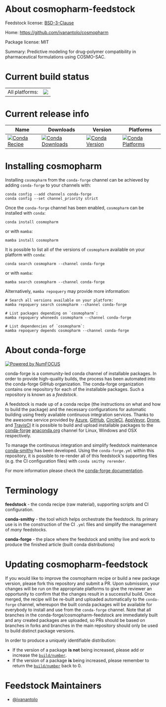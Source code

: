 About cosmopharm-feedstock
==========================

Feedstock license: [BSD-3-Clause](https://github.com/conda-forge/cosmopharm-feedstock/blob/main/LICENSE.txt)

Home: https://github.com/ivanantolo/cosmopharm

Package license: MIT

Summary: Predictive modeling for drug-polymer compatibility in pharmaceutical formulations using COSMO-SAC.

Current build status
====================


<table><tr><td>All platforms:</td>
    <td>
      <a href="https://dev.azure.com/conda-forge/feedstock-builds/_build/latest?definitionId=21886&branchName=main">
        <img src="https://dev.azure.com/conda-forge/feedstock-builds/_apis/build/status/cosmopharm-feedstock?branchName=main">
      </a>
    </td>
  </tr>
</table>

Current release info
====================

| Name | Downloads | Version | Platforms |
| --- | --- | --- | --- |
| [![Conda Recipe](https://img.shields.io/badge/recipe-cosmopharm-green.svg)](https://anaconda.org/conda-forge/cosmopharm) | [![Conda Downloads](https://img.shields.io/conda/dn/conda-forge/cosmopharm.svg)](https://anaconda.org/conda-forge/cosmopharm) | [![Conda Version](https://img.shields.io/conda/vn/conda-forge/cosmopharm.svg)](https://anaconda.org/conda-forge/cosmopharm) | [![Conda Platforms](https://img.shields.io/conda/pn/conda-forge/cosmopharm.svg)](https://anaconda.org/conda-forge/cosmopharm) |

Installing cosmopharm
=====================

Installing `cosmopharm` from the `conda-forge` channel can be achieved by adding `conda-forge` to your channels with:

```
conda config --add channels conda-forge
conda config --set channel_priority strict
```

Once the `conda-forge` channel has been enabled, `cosmopharm` can be installed with `conda`:

```
conda install cosmopharm
```

or with `mamba`:

```
mamba install cosmopharm
```

It is possible to list all of the versions of `cosmopharm` available on your platform with `conda`:

```
conda search cosmopharm --channel conda-forge
```

or with `mamba`:

```
mamba search cosmopharm --channel conda-forge
```

Alternatively, `mamba repoquery` may provide more information:

```
# Search all versions available on your platform:
mamba repoquery search cosmopharm --channel conda-forge

# List packages depending on `cosmopharm`:
mamba repoquery whoneeds cosmopharm --channel conda-forge

# List dependencies of `cosmopharm`:
mamba repoquery depends cosmopharm --channel conda-forge
```


About conda-forge
=================

[![Powered by
NumFOCUS](https://img.shields.io/badge/powered%20by-NumFOCUS-orange.svg?style=flat&colorA=E1523D&colorB=007D8A)](https://numfocus.org)

conda-forge is a community-led conda channel of installable packages.
In order to provide high-quality builds, the process has been automated into the
conda-forge GitHub organization. The conda-forge organization contains one repository
for each of the installable packages. Such a repository is known as a *feedstock*.

A feedstock is made up of a conda recipe (the instructions on what and how to build
the package) and the necessary configurations for automatic building using freely
available continuous integration services. Thanks to the awesome service provided by
[Azure](https://azure.microsoft.com/en-us/services/devops/), [GitHub](https://github.com/),
[CircleCI](https://circleci.com/), [AppVeyor](https://www.appveyor.com/),
[Drone](https://cloud.drone.io/welcome), and [TravisCI](https://travis-ci.com/)
it is possible to build and upload installable packages to the
[conda-forge](https://anaconda.org/conda-forge) [anaconda.org](https://anaconda.org/)
channel for Linux, Windows and OSX respectively.

To manage the continuous integration and simplify feedstock maintenance
[conda-smithy](https://github.com/conda-forge/conda-smithy) has been developed.
Using the ``conda-forge.yml`` within this repository, it is possible to re-render all of
this feedstock's supporting files (e.g. the CI configuration files) with ``conda smithy rerender``.

For more information please check the [conda-forge documentation](https://conda-forge.org/docs/).

Terminology
===========

**feedstock** - the conda recipe (raw material), supporting scripts and CI configuration.

**conda-smithy** - the tool which helps orchestrate the feedstock.
                   Its primary use is in the construction of the CI ``.yml`` files
                   and simplify the management of *many* feedstocks.

**conda-forge** - the place where the feedstock and smithy live and work to
                  produce the finished article (built conda distributions)


Updating cosmopharm-feedstock
=============================

If you would like to improve the cosmopharm recipe or build a new
package version, please fork this repository and submit a PR. Upon submission,
your changes will be run on the appropriate platforms to give the reviewer an
opportunity to confirm that the changes result in a successful build. Once
merged, the recipe will be re-built and uploaded automatically to the
`conda-forge` channel, whereupon the built conda packages will be available for
everybody to install and use from the `conda-forge` channel.
Note that all branches in the conda-forge/cosmopharm-feedstock are
immediately built and any created packages are uploaded, so PRs should be based
on branches in forks and branches in the main repository should only be used to
build distinct package versions.

In order to produce a uniquely identifiable distribution:
 * If the version of a package **is not** being increased, please add or increase
   the [``build/number``](https://docs.conda.io/projects/conda-build/en/latest/resources/define-metadata.html#build-number-and-string).
 * If the version of a package **is** being increased, please remember to return
   the [``build/number``](https://docs.conda.io/projects/conda-build/en/latest/resources/define-metadata.html#build-number-and-string)
   back to 0.

Feedstock Maintainers
=====================

* [@ivanantolo](https://github.com/ivanantolo/)

